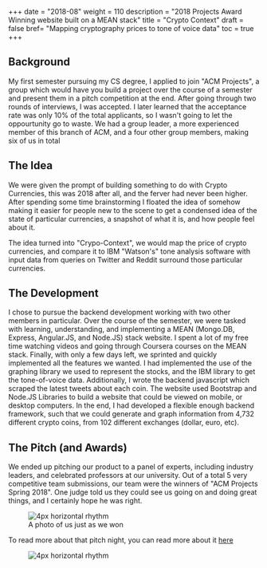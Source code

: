 +++
date = "2018-08"
weight = 110
description = "2018 Projects Award Winning website built on a MEAN stack"
title = "Crypto Context"
draft = false
bref= "Mapping cryptography prices to tone of voice data"
toc = true
+++
## Background
My first semester pursuing my CS degree, I applied to join "ACM Projects", a group which would have you build a project over the course of a semester and present them in a pitch competition at the end. After going through two rounds of interviews, I was accepted. I later learned that the acceptance rate was only 10% of the total applicants, so I wasn't going to let the oppourtunity go to waste. We had a group leader, a more experienced member of this branch of ACM, and a four other group members, making six of us in total

## The Idea
We were given the prompt of building something to do with Crypto Currencies, this was 2018 after all, and the ferver had never been higher. After spending some time brainstorming I floated the idea of somehow making it easier for people new to the scene to get a condensed idea of the state of particular currencies, a snapshot of what it is, and how people feel about it. 

The idea turned into "Crypo-Context", we would map the price of crypto currencies, and compare it to IBM "Watson's" tone analysis software with input data from queries on Twitter and Reddit surround those particular currencies.

## The Development
I chose to pursue the backend development working with two other members in particular. Over the course of the semester, we were tasked with learning, understanding, and implementing a MEAN (Mongo.DB, Express, Angular.JS, and Node.JS) stack website. I spent a lot of my free time watching videos and going through Coursera courses on the MEAN stack. Finally, with only a few days left, we sprinted and quickly implemented all the features we wanted. I had implemented the use of the graphing library we used to represent the stocks, and the IBM library to get the tone-of-voice data. Additionally, I wrote the backend javascript which scraped the latest tweets about each coin. The website used Bootstrap and Node.JS Libraries to build a website that could be viewed on mobile, or desktop computers. In the end, I had developed a flexible enough backend framework, such that we could generate and graph information from 4,732 different crypto coins, from 102 different exchanges (dollar, euro, etc).

## The Pitch (and Awards)
We ended up pitching our product to a panel of experts, including industry leaders, and celebrated professors at our university. Out of a total 5 very competitive team submissions, our team were the winners of "ACM Projects Spring 2018". One judge told us they could see us going on and doing great things, and I certainly hope he was right.
<figure>
    <img alt="4px horizontal rhythm" src="/img/crypto.jpg" class = "center-image">
    <figcaption>
      <h7 class = "center-image">A photo of us just as we won</h7>
  </figcaption>
</figure>


To read more about that pitch night, you can read more about it [here](https://www.acmutd.co/acm/2018/04/04/Presentation.html)

<figure>
    <img alt="4px horizontal rhythm" src="/img/cryptoc.gif" class = "center-image-small">
</figure>
